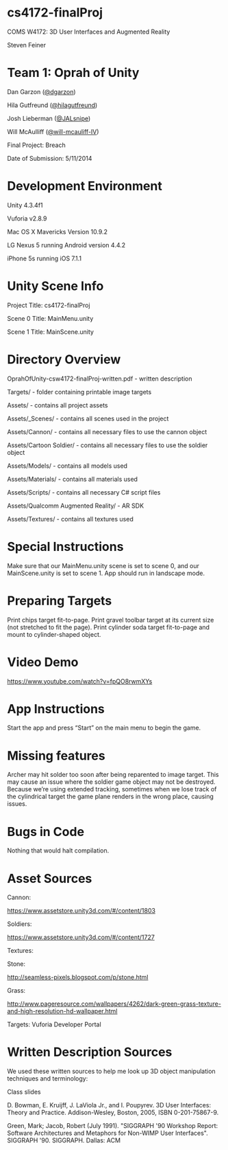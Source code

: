 cs4172-finalProj
================

COMS W4172: 3D User Interfaces and Augmented Reality

Steven Feiner 

Team 1: Oprah of Unity
======================

Dan Garzon ([@dgarzon](https://github.com/dgarzon))

Hila Gutfreund ([@hilagutfreund](https://github.com/hilagutfreund))

Josh Lieberman ([@JALsnipe](https://github.com/JALsnipe))

Will McAulliff ([@will-mcauliff-IV](https://github.com/will-mcauliff-IV))

Final Project: Breach

Date of Submission: 5/11/2014

Development Environment
========================

Unity 4.3.4f1

Vuforia v2.8.9

Mac OS X Mavericks Version 10.9.2

LG Nexus 5 running Android version 4.4.2

iPhone 5s running iOS 7.1.1

Unity Scene Info
=================
Project Title: cs4172-finalProj

Scene 0 Title: MainMenu.unity

Scene 1 Title: MainScene.unity

Directory Overview
===================

OprahOfUnity-csw4172-finalProj-written.pdf - written description

Targets/ - folder containing printable image targets

Assets/ - contains all project assets

Assets/_Scenes/ - contains all scenes used in the project

Assets/Cannon/ - contains all necessary files to use the cannon object

Assets/Cartoon Soldier/ - contains all necessary files to use the soldier object

Assets/Models/ - contains all models used

Assets/Materials/ - contains all materials used

Assets/Scripts/ - contains all necessary C# script files

Assets/Qualcomm Augmented Reality/ - AR SDK

Assets/Textures/ - contains all textures used

Special Instructions
=====================

Make sure that our MainMenu.unity scene is set to scene 0, and our MainScene.unity is set to scene 1.  App should run in landscape mode.

Preparing Targets
==================

Print chips target fit-to-page.  Print gravel toolbar target at its current size (not stretched to fit the page).  Print cylinder soda target fit-to-page and mount to cylinder-shaped object.

Video Demo
===========
https://www.youtube.com/watch?v=fpQO8rwmXYs

App Instructions
=================
Start the app and press “Start” on the main menu to begin the game.

Missing features
=================
Archer may hit solder too soon after being reparented to image target. This may cause an issue where the soldier game object may not be destroyed.  Because we’re using extended tracking, sometimes when we lose track of the cylindrical target the game plane renders in the wrong place, causing issues.

Bugs in Code
=============
Nothing that would halt compilation.

Asset Sources
==============
Cannon:

https://www.assetstore.unity3d.com/#/content/1803

Soldiers:

https://www.assetstore.unity3d.com/#/content/1727

Textures:

Stone:

http://seamless-pixels.blogspot.com/p/stone.html

Grass:

http://www.pageresource.com/wallpapers/4262/dark-green-grass-texture-and-high-resolution-hd-wallpaper.html

Targets: Vuforia Developer Portal

Written Description Sources
=============================

We used these written sources to help me look up 3D object manipulation techniques and terminology:

Class slides

D. Bowman, E. Kruijff, J. LaViola Jr., and I. Poupyrev. 3D User Interfaces: Theory and Practice. Addison-Wesley, Boston, 2005, ISBN 0-201-75867-9.

Green, Mark; Jacob, Robert (July 1991). "SIGGRAPH '90 Workshop Report: Software Architectures and Metaphors for Non-WIMP User Interfaces". SIGGRAPH '90. SIGGRAPH. Dallas: ACM

